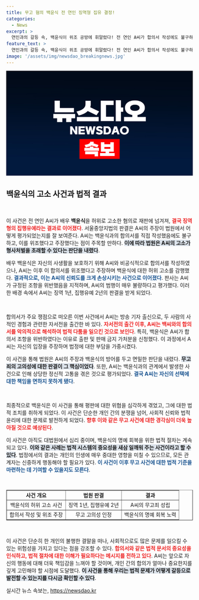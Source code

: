 ```yaml
---
title: 무고 혐의 백윤식 전 연인 징역형 집유 결정!
categories:
  - News
excerpt: >
  연인과의 갈등 속, 백윤식이 위조 공방에 휘말렸다! 전 연인 A씨가 합의서 작성에도 불구하고 허위 고소로 유죄 판결을 받아, 과연 진실은 무엇일까? 이 사건의 전말을 확인해보자!
feature_text: >
  연인과의 갈등 속, 백윤식이 위조 공방에 휘말렸다! 전 연인 A씨가 합의서 작성에도 불구하고 허위 고소로 유죄 판결을 받아, 과연 진실은 무엇일까? 이 사건의 전말을 확인해보자!
image: '/assets/img/newsdao_breakingnews.jpg'
---
```


<p><img src="/assets/img/newsdao_breakingnews.jpg" alt="cryptoinkorea 속보" /></p>

<h2 data-ke-size="size26">백윤식의 고소 사건과 법적 결과</h2>

<p data-ke-size="size16">&nbsp;</p>

<p>이 사건은 전 연인 A씨가 배우 <b>백윤식</b>을 허위로 고소한 혐의로 재판에 넘겨져, <b><span style="color: #ee2323;">결국 징역형의 집행유예라는 결과로 이어졌다</span></b>. 서울중앙지법의 판결은 A씨의 주장이 법원에서 어떻게 평가되었는지를 잘 보여준다. A씨는 백윤식과의 합의서를 직접 작성했음에도 불구하고, 이를 위조했다고 주장했다는 점이 주목할 만하다. <b><span style="background-color: #21538527;">이에 따라 법원은 A씨의 고소가 형사처벌을 초래할 수 있다는 판단을 내렸다</span></b>.</p>

<p>배우 백윤식은 자신의 사생활을 보호하기 위해 A씨와 비공식적으로 합의서를 작성하였으나, A씨는 이후 이 합의서를 위조했다고 주장하며 백윤식에 대한 허위 고소를 감행했다. <b><span style="color: #1a5490;">결과적으로, 이는 A씨의 신뢰도를 크게 손상시키는 사건으로 이어졌다</span></b>. 판사는 A씨가 규정된 조항을 위반했음을 지적하며, A씨의 범행이 매우 불량하다고 평가했다. 이러한 배경 속에서 A씨는 징역 1년, 집행유예 2년의 판결을 받게 되었다.</p>

<p data-ke-size="size16">&nbsp;</p>

<p>합의서가 주요 쟁점으로 떠오른 이번 사건에서 A씨는 방송 기자 출신으로, 두 사람의 사적인 경험과 관련한 자서전을 출간한 바 있다. <b><span style="color: #ee2323;">자서전의 출간 이후, A씨는 백씨와의 합의서를 악의적으로 해석하여 법적 다툼을 일으킨 것으로 보인다</span></b>. 특히, 백윤식은 A씨가 합의서 조항을 위반하였다는 이유로 출판 및 판매 금지 가처분을 신청했다. 이 과정에서 A씨는 자신의 입장을 주장하며 법정에 대한 부담을 가중시켰다.</p>

<p>이 사건을 통해 법원은 A씨의 주장과 백윤식의 방어를 두고 면밀한 판단을 내렸다. <b><span style="background-color: #21538527;">무고죄의 고의성에 대한 판결이 그 핵심이었다</span></b>. 또한, A씨는 백윤식과의 관계에서 발생한 사건으로 인해 상당한 정신적 고통을 겪은 것으로 평가되었다. <b><span style="color: #1a5490;">결국 A씨는 자신의 선택에 대한 책임을 면하지 못하게 됐다</span></b>.</p>

<p data-ke-size="size16">&nbsp;</p>

<p>최종적으로 백윤식은 이 사건을 통해 평판에 대한 위협을 심각하게 겪었고, 그에 대한 법적 조치를 취하게 되었다. 이 사건은 단순한 개인 간의 분쟁을 넘어, 사회적 신뢰와 법적 윤리에 대한 문제로 발전하게 되었다. <b><span style="color: #ee2323;">향후 이와 같은 무고 사건에 대한 경각심이 더욱 높아질 것으로 예상된다</span></b>.</p>

<p>이 사건은 아직도 대법원에서 심리 중이며, 백윤식의 명예 회복을 위한 법적 절차는 계속되고 있다. <b><span style="background-color: #21538527;">이와 같은 사례는 법적 시스템의 중요성을 새삼 일깨워 주는 사건이라고 할 수 있다</span></b>. 법정에서의 결과는 개인의 인생에 매우 중대한 영향을 미칠 수 있으므로, 모든 관계자는 신중하게 행동해야 할 필요가 있다. <b><span style="color: #1a5490;">이 사건이 이후 무고 사건에 대한 법적 기준을 마련하는 데 기여할 수 있을지도 모른다</span></b>.</p>

<p data-ke-size="size16">&nbsp;</p>

<table style="width: 100%; border-collapse: collapse;" border="1">
<tr>
<td style="text-align: center; height: 17px;"><b>사건 개요</b></td>
<td style="text-align: center; height: 17px;"><b>법원 판결</b></td>
<td style="text-align: center; height: 17px;"><b>결과</b></td>
</tr>
<tr>
<td style="text-align: center;">백윤식의 허위 고소 사건</td>
<td style="text-align: center;">징역 1년, 집행유예 2년</td>
<td style="text-align: center;">A씨의 무고죄 성립</td>
</tr>
<tr>
<td style="text-align: center;">합의서 작성 및 위조 주장</td>
<td style="text-align: center;">무고 고의성 인정</td>
<td style="text-align: center;">백윤식의 명예 회복 노력</td>
</tr>
</table>

<p data-ke-size="size16">&nbsp;</p>

<p>이 사건은 단순히 한 개인의 불행한 결말을 떠나, 사회적으로도 많은 문제를 일으킬 수 있는 위험성을 가지고 있다는 점을 강조할 수 있다. <b><span style="color: #ee2323;">합의서와 같은 법적 문서의 중요성을 인식하고, 법적 절차에 대한 이해가 필요하다는 메시지를 전하고 있다</span></b>. A씨는 앞으로 자신의 행동에 대해 더욱 책임감을 느껴야 할 것이며, 개인 간의 합의가 얼마나 중요한지를 깊게 고민해야 할 시점에 도달했다. <b><span style="background-color: #21538527;">이 사건을 통해 우리는 법적 문제가 어떻게 갈등으로 발전할 수 있는지를 다시금 확인할 수 있다</span></b>.</p>
실시간 뉴스 속보는, <a href="https://newsdao.kr" rel="dofollow">https://newsdao.kr</a>



